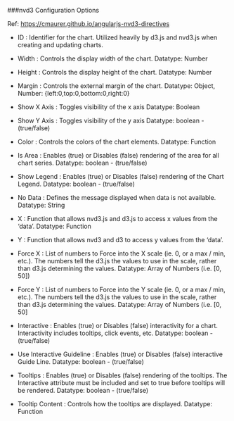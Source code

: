###nvd3 Configuration Options

Ref: https://cmaurer.github.io/angularjs-nvd3-directives

- ID : Identifier for the chart. Utilized heavily by d3.js and nvd3.js when creating and updating charts.

- Width : Controls the display width of the chart. Datatype: Number

- Height : Controls the display height of the chart. Datatype: Number
 
- Margin : Controls the external margin of the chart.
  Datatype: Object, Number: {left:0,top:0,bottom:0,right:0}

- Show X Axis : Toggles visibility of the x axis Datatype: Boolean

- Show Y Axis : Toggles visibility of the y axis Datatype: boolean - (true/false)

- Color : Controls the colors of the chart elements. Datatype: Function

- Is Area : Enables (true) or Disables (false) rendering of the area for all chart series. Datatype: boolean - (true/false)

- Show Legend : Enables (true) or Disables (false) rendering of the Chart Legend. Datatype: boolean - (true/false)

- No Data : Defines the message displayed when data is not available. Datatype: String

- X : Function that allows nvd3.js and d3.js to access x values from the ‘data’. Datatype: Function

- Y : Function that allows nvd3 and d3 to access y values from the ‘data’.

- Force X : List of numbers to Force into the X scale (ie. 0, or a max / min, etc.). The numbers tell the d3.js the values to use in the scale, rather than d3.js determining the values. Datatype: Array of Numbers (i.e. [0, 50])

- Force Y : List of numbers to Force into the Y scale (ie. 0, or a max / min, etc.). The numbers tell the d3.js the values to use in the scale, rather than d3.js determining the values. Datatype: Array of Numbers (i.e. [0, 50]

- Interactive : Enables (true) or Disables (false) interactivity for a chart. Interactivity includes tooltips, click events, etc.  Datatype: boolean - (true/false)

- Use Interactive Guideline : Enables (true) or Disables (false) interactive Guide Line. Datatype: boolean - (true/false)

- Tooltips : Enables (true) or Disables (false) rendering of the tooltips. The Interactive attribute must be included and set to true before tooltips will be rendered. Datatype: boolean - (true/false)

- Tooltip Content : Controls how the tooltips are displayed. Datatype: Function


